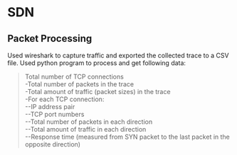 # SDN

## Packet Processing
Used wireshark to capture traffic and exported the collected trace to a CSV file.
Used python program to process and get following data:    
> Total number of TCP connections    
-Total number of packets in the trace    
-Total amount of traffic (packet sizes) in the trace    
-For each TCP connection:   
  --IP address pair   
  --TCP port numbers     
  --Total number of packets in each direction       
  --Total amount of traffic in each direction        
  --Response time (measured from SYN packet to the last packet in the opposite direction)     
